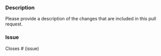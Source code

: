 ### Description

Please provide a description of the changes that are included in this pull request.

### Issue

Closes # (issue)
